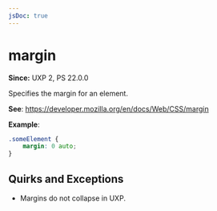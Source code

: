 ```yaml
---
jsDoc: true
---
```

# margin

**Since:**  UXP 2, PS 22.0.0

Specifies the margin for an element.

**See**: https://developer.mozilla.org/en/docs/Web/CSS/margin

**Example**:

```css
.someElement {
    margin: 0 auto;
}
```

## Quirks and Exceptions

* Margins do not collapse in UXP.